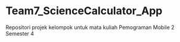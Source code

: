 # Team7_ScienceCalculator_App
Repositori projek kelompok untuk mata kuliah Pemograman Mobile 2 Semester 4
